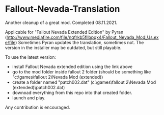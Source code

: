 # Fallout-Nevada-Translation
Another cleanup of a great mod. Completed 08.11.2021.

Applicable for "Fallout Nevada Extended Edition" by Pyran (http://www.mediafire.com/file/nqfrkb5fllbpqx4/Fallout_Nevada_Mod_Us.exe/file)
Sometimes Pyran updates the translation, sometimes not. The version in the installer may be outdated, but still playable.

To use the latest version:
 - install Fallout Nevada extended edition using the link above
 - go to the mod folder inside fallout 2 folder (should be something like "c:\games\fallout 2\Nevada Mod (extended)\)
 - create a folder named "patch002.dat" (c:\games\fallout 2\Nevada Mod (extended)\patch002.dat\)
 - downoad everything from this repo into that created folder. 
 - launch and play.

Any contribution is encouraged.
